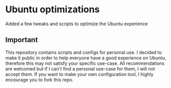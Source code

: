 # Ubuntu optimizations

Added a few tweaks and scripts to optimize the Ubuntu experience

## Important
This repository contains scripts and configs for personal use. I decided to make it public in order to help everyone have a good experience on Ubuntu, therefore this may not satisfy your specific use-case.
All recommendations are welcomed but if I can't find a personal use-case for them, I will not accept them. If you want to make your own configuration tool, I highly encourage you to fork this repo. 
